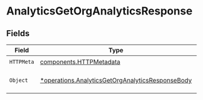# AnalyticsGetOrgAnalyticsResponse


## Fields

| Field                                                                                                               | Type                                                                                                                | Required                                                                                                            | Description                                                                                                         |
| ------------------------------------------------------------------------------------------------------------------- | ------------------------------------------------------------------------------------------------------------------- | ------------------------------------------------------------------------------------------------------------------- | ------------------------------------------------------------------------------------------------------------------- |
| `HTTPMeta`                                                                                                          | [components.HTTPMetadata](../../models/components/httpmetadata.md)                                                  | :heavy_check_mark:                                                                                                  | N/A                                                                                                                 |
| `Object`                                                                                                            | [*operations.AnalyticsGetOrgAnalyticsResponseBody](../../models/operations/analyticsgetorganalyticsresponsebody.md) | :heavy_minus_sign:                                                                                                  | The request has succeeded.                                                                                          |